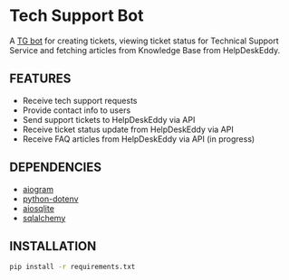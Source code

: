 # Tech Support Bot

A [TG bot](https://t.me/across_tech_bot) for creating tickets, viewing ticket status for Technical Support Service and fetching articles from Knowledge Base from HelpDeskEddy.

## FEATURES

- Receive tech support requests
- Provide contact info to users
- Send support tickets to HelpDeskEddy via API
- Receive ticket status update from HelpDeskEddy via API
- Receive FAQ articles from HelpDeskEddy via API (in progress)

## DEPENDENCIES

- [aiogram](https://github.com/aio-libs/aiohttp)
- [python-dotenv](https://github.com/theskumar/python-dotenv)
- [aiosqlite](https://github.com/aiosqlite/aiosqlite)
- [sqlalchemy](https://github.com/sqlalchemy/sqlalchemy)

## INSTALLATION

```bash
pip install -r requirements.txt
```
